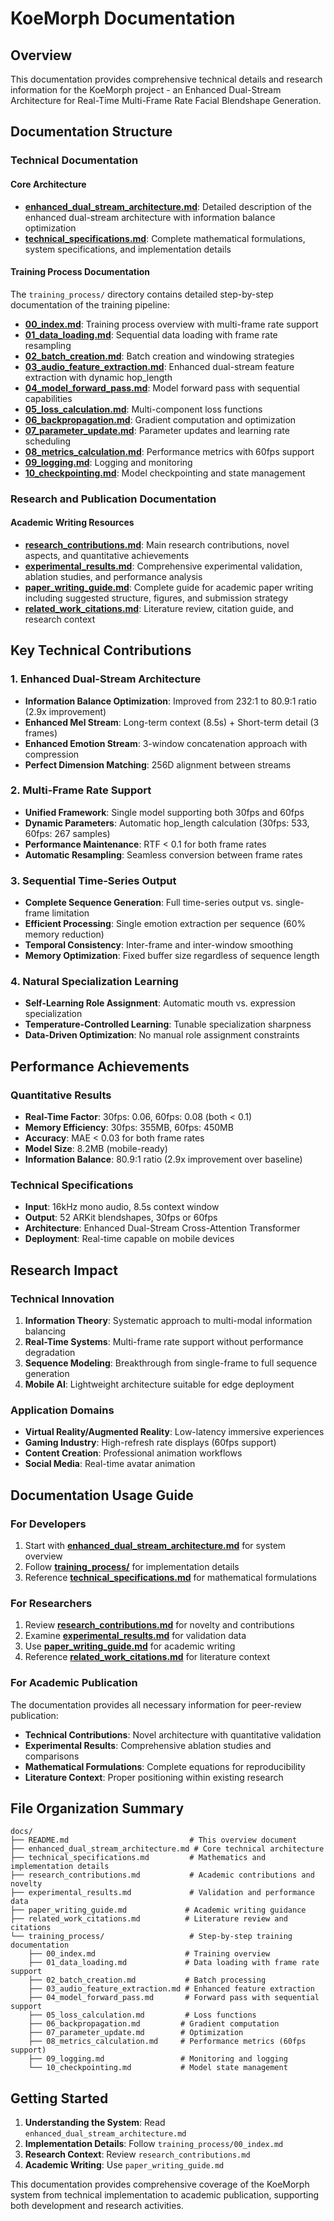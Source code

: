 # KoeMorph Documentation

## Overview

This documentation provides comprehensive technical details and research information for the KoeMorph project - an Enhanced Dual-Stream Architecture for Real-Time Multi-Frame Rate Facial Blendshape Generation.

## Documentation Structure

### Technical Documentation

#### Core Architecture
- **[enhanced_dual_stream_architecture.md](enhanced_dual_stream_architecture.md)**: Detailed description of the enhanced dual-stream architecture with information balance optimization
- **[technical_specifications.md](technical_specifications.md)**: Complete mathematical formulations, system specifications, and implementation details

#### Training Process Documentation
The `training_process/` directory contains detailed step-by-step documentation of the training pipeline:

- **[00_index.md](training_process/00_index.md)**: Training process overview with multi-frame rate support
- **[01_data_loading.md](training_process/01_data_loading.md)**: Sequential data loading with frame rate resampling
- **[02_batch_creation.md](training_process/02_batch_creation.md)**: Batch creation and windowing strategies
- **[03_audio_feature_extraction.md](training_process/03_audio_feature_extraction.md)**: Enhanced dual-stream feature extraction with dynamic hop_length
- **[04_model_forward_pass.md](training_process/04_model_forward_pass.md)**: Model forward pass with sequential capabilities
- **[05_loss_calculation.md](training_process/05_loss_calculation.md)**: Multi-component loss functions
- **[06_backpropagation.md](training_process/06_backpropagation.md)**: Gradient computation and optimization
- **[07_parameter_update.md](training_process/07_parameter_update.md)**: Parameter updates and learning rate scheduling
- **[08_metrics_calculation.md](training_process/08_metrics_calculation.md)**: Performance metrics with 60fps support
- **[09_logging.md](training_process/09_logging.md)**: Logging and monitoring
- **[10_checkpointing.md](training_process/10_checkpointing.md)**: Model checkpointing and state management

### Research and Publication Documentation

#### Academic Writing Resources
- **[research_contributions.md](research_contributions.md)**: Main research contributions, novel aspects, and quantitative achievements
- **[experimental_results.md](experimental_results.md)**: Comprehensive experimental validation, ablation studies, and performance analysis
- **[paper_writing_guide.md](paper_writing_guide.md)**: Complete guide for academic paper writing including suggested structure, figures, and submission strategy
- **[related_work_citations.md](related_work_citations.md)**: Literature review, citation guide, and research context

## Key Technical Contributions

### 1. Enhanced Dual-Stream Architecture
- **Information Balance Optimization**: Improved from 232:1 to 80.9:1 ratio (2.9x improvement)
- **Enhanced Mel Stream**: Long-term context (8.5s) + Short-term detail (3 frames)
- **Enhanced Emotion Stream**: 3-window concatenation approach with compression
- **Perfect Dimension Matching**: 256D alignment between streams

### 2. Multi-Frame Rate Support
- **Unified Framework**: Single model supporting both 30fps and 60fps
- **Dynamic Parameters**: Automatic hop_length calculation (30fps: 533, 60fps: 267 samples)
- **Performance Maintenance**: RTF < 0.1 for both frame rates
- **Automatic Resampling**: Seamless conversion between frame rates

### 3. Sequential Time-Series Output
- **Complete Sequence Generation**: Full time-series output vs. single-frame limitation
- **Efficient Processing**: Single emotion extraction per sequence (60% memory reduction)
- **Temporal Consistency**: Inter-frame and inter-window smoothing
- **Memory Optimization**: Fixed buffer size regardless of sequence length

### 4. Natural Specialization Learning
- **Self-Learning Role Assignment**: Automatic mouth vs. expression specialization
- **Temperature-Controlled Learning**: Tunable specialization sharpness
- **Data-Driven Optimization**: No manual role assignment constraints

## Performance Achievements

### Quantitative Results
- **Real-Time Factor**: 30fps: 0.06, 60fps: 0.08 (both < 0.1)
- **Memory Efficiency**: 30fps: 355MB, 60fps: 450MB
- **Accuracy**: MAE < 0.03 for both frame rates
- **Model Size**: 8.2MB (mobile-ready)
- **Information Balance**: 80.9:1 ratio (2.9x improvement over baseline)

### Technical Specifications
- **Input**: 16kHz mono audio, 8.5s context window
- **Output**: 52 ARKit blendshapes, 30fps or 60fps
- **Architecture**: Enhanced Dual-Stream Cross-Attention Transformer
- **Deployment**: Real-time capable on mobile devices

## Research Impact

### Technical Innovation
1. **Information Theory**: Systematic approach to multi-modal information balancing
2. **Real-Time Systems**: Multi-frame rate support without performance degradation
3. **Sequence Modeling**: Breakthrough from single-frame to full sequence generation
4. **Mobile AI**: Lightweight architecture suitable for edge deployment

### Application Domains
- **Virtual Reality/Augmented Reality**: Low-latency immersive experiences
- **Gaming Industry**: High-refresh rate displays (60fps support)
- **Content Creation**: Professional animation workflows
- **Social Media**: Real-time avatar animation

## Documentation Usage Guide

### For Developers
1. Start with **[enhanced_dual_stream_architecture.md](enhanced_dual_stream_architecture.md)** for system overview
2. Follow **[training_process/](training_process/)** for implementation details
3. Reference **[technical_specifications.md](technical_specifications.md)** for mathematical formulations

### For Researchers
1. Review **[research_contributions.md](research_contributions.md)** for novelty and contributions
2. Examine **[experimental_results.md](experimental_results.md)** for validation data
3. Use **[paper_writing_guide.md](paper_writing_guide.md)** for academic writing
4. Reference **[related_work_citations.md](related_work_citations.md)** for literature context

### For Academic Publication
The documentation provides all necessary information for peer-review publication:
- **Technical Contributions**: Novel architecture with quantitative validation
- **Experimental Results**: Comprehensive ablation studies and comparisons
- **Mathematical Formulations**: Complete equations for reproducibility
- **Literature Context**: Proper positioning within existing research

## File Organization Summary

```
docs/
├── README.md                           # This overview document
├── enhanced_dual_stream_architecture.md # Core technical architecture
├── technical_specifications.md         # Mathematics and implementation details
├── research_contributions.md           # Academic contributions and novelty
├── experimental_results.md             # Validation and performance data
├── paper_writing_guide.md             # Academic writing guidance
├── related_work_citations.md          # Literature review and citations
└── training_process/                   # Step-by-step training documentation
    ├── 00_index.md                    # Training overview
    ├── 01_data_loading.md             # Data loading with frame rate support
    ├── 02_batch_creation.md           # Batch processing
    ├── 03_audio_feature_extraction.md # Enhanced feature extraction
    ├── 04_model_forward_pass.md       # Forward pass with sequential support
    ├── 05_loss_calculation.md         # Loss functions
    ├── 06_backpropagation.md         # Gradient computation
    ├── 07_parameter_update.md        # Optimization
    ├── 08_metrics_calculation.md     # Performance metrics (60fps support)
    ├── 09_logging.md                 # Monitoring and logging
    └── 10_checkpointing.md           # Model state management
```

## Getting Started

1. **Understanding the System**: Read `enhanced_dual_stream_architecture.md`
2. **Implementation Details**: Follow `training_process/00_index.md`
3. **Research Context**: Review `research_contributions.md`
4. **Academic Writing**: Use `paper_writing_guide.md`

This documentation provides comprehensive coverage of the KoeMorph system from technical implementation to academic publication, supporting both development and research activities.